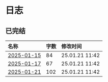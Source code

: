 # 日志

## 已完结

|名称|字数|修改时间|
|:-|:-|:-|
|[2025-01-15](2025-01-15.md)|84|25.01.21 11:42|
|[2025-01-17](2025-01-17.md)|67|25.01.21 11:42|
|[2025-01-21](2025-01-21.md)|102|25.01.21 11:42|
